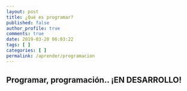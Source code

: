 ```yaml
---
layout: post
title: ¿Qué es programar?
published: false
author_profile: true
comments: true
date: 2019-03-20 06:03:22
tags: [ ]
categories: [ ]
permalink: /aprender/programacion
---
```

## Programar, programación.. **¡EN DESARROLLO!**